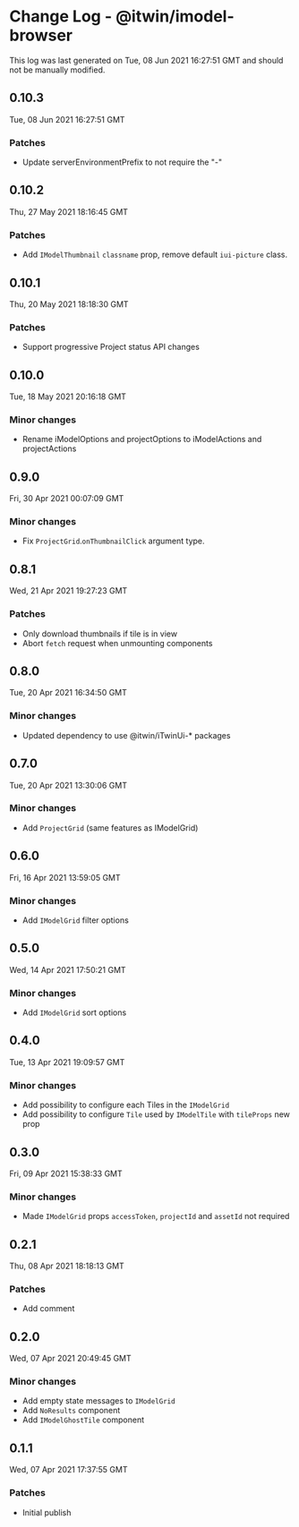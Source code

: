 # Change Log - @itwin/imodel-browser

This log was last generated on Tue, 08 Jun 2021 16:27:51 GMT and should not be manually modified.

## 0.10.3
Tue, 08 Jun 2021 16:27:51 GMT

### Patches

- Update serverEnvironmentPrefix to not require the "-"

## 0.10.2
Thu, 27 May 2021 18:16:45 GMT

### Patches

- Add `IModelThumbnail` `classname` prop, remove default `iui-picture` class.

## 0.10.1
Thu, 20 May 2021 18:18:30 GMT

### Patches

- Support progressive Project status API changes

## 0.10.0
Tue, 18 May 2021 20:16:18 GMT

### Minor changes

- Rename iModelOptions and projectOptions to iModelActions and projectActions

## 0.9.0
Fri, 30 Apr 2021 00:07:09 GMT

### Minor changes

- Fix `ProjectGrid`.`onThumbnailClick` argument type.

## 0.8.1
Wed, 21 Apr 2021 19:27:23 GMT

### Patches

- Only download thumbnails if tile is in view
- Abort `fetch` request when unmounting components

## 0.8.0
Tue, 20 Apr 2021 16:34:50 GMT

### Minor changes

- Updated dependency to use @itwin/iTwinUi-* packages

## 0.7.0
Tue, 20 Apr 2021 13:30:06 GMT

### Minor changes

- Add `ProjectGrid` (same features as IModelGrid)

## 0.6.0
Fri, 16 Apr 2021 13:59:05 GMT

### Minor changes

- Add `IModelGrid` filter options

## 0.5.0
Wed, 14 Apr 2021 17:50:21 GMT

### Minor changes

- Add `IModelGrid` sort options

## 0.4.0
Tue, 13 Apr 2021 19:09:57 GMT

### Minor changes

- Add possibility to configure each Tiles in the `IModelGrid`
- Add possibility to configure `Tile` used by `IModelTile` with `tileProps` new prop

## 0.3.0
Fri, 09 Apr 2021 15:38:33 GMT

### Minor changes

- Made `IModelGrid` props `accessToken`, `projectId` and `assetId` not required

## 0.2.1
Thu, 08 Apr 2021 18:18:13 GMT

### Patches

- Add comment

## 0.2.0
Wed, 07 Apr 2021 20:49:45 GMT

### Minor changes

- Add empty state messages to `IModelGrid`
- Add `NoResults` component
- Add `IModelGhostTile` component

## 0.1.1
Wed, 07 Apr 2021 17:37:55 GMT

### Patches

- Initial publish

